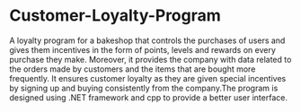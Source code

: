 # Customer-Loyalty-Program
A loyalty program for a bakeshop that controls the purchases of users and gives them incentives in the form of points, levels and rewards on every purchase they make. Moreover, it provides the company with data related to the orders made by customers and the items that are bought more frequently. It ensures customer loyalty as they are given special incentives by signing up and buying consistently from the company.The program is designed using .NET framework and cpp to provide a better user interface.
